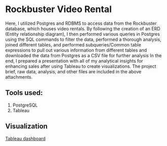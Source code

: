 # Rockbuster Video Rental
Here, I utilized Postgres and RDBMS to access data from the Rockbuster database,
which houses video rentals.
By following the creation of an ERD (Entity relationship diagram), I then
performed various queries in Postgres using the SQL commands to filter the data,
performed a thorough analysis, joined different tables, and performed
subqueries/Common table expressions to pull out various information from
different tables and downloaded the data from Postgres as a CSV file for further
analysis
In the end, I prepared a presentation with all of my analytical insights for
enhancing sales after using Tableau to create visualizations.
The project brief, raw data, analysis, and other files are included in the above
attachments.

## Tools used:
1. PostgreSQL
2. Tableau

## Visualization
[Tableau dashboard](https://public.tableau.com/app/profile/padmasini.venugopal/viz/Task3_10-Rockbusterpresentation/Salesbygeographicregions)
